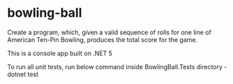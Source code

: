 # bowling-ball
Create a program, which, given a valid sequence of rolls for one line of American Ten-Pin Bowling, produces the total score for the game.

This is a console app built on .NET 5

To run all unit tests, run below command inside BowlingBall.Tests directory - 
  dotnet test
